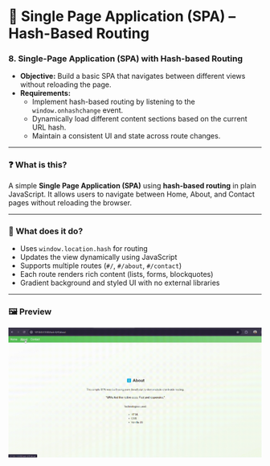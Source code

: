# 🔀 Single Page Application (SPA) – Hash-Based Routing

### 8. **Single-Page Application (SPA) with Hash-based Routing**
- **Objective:** Build a basic SPA that navigates between different views without reloading the page.
- **Requirements:**
  - Implement hash-based routing by listening to the `window.onhashchange` event.
  - Dynamically load different content sections based on the current URL hash.
  - Maintain a consistent UI and state across route changes.

---

### ❓ What is this?
A simple **Single Page Application (SPA)** using **hash-based routing** in plain JavaScript. It allows users to navigate between Home, About, and Contact pages without reloading the browser.

---

### 🧠 What does it do?
- Uses `window.location.hash` for routing
- Updates the view dynamically using JavaScript
- Supports multiple routes (`#/`, `#/about`, `#/contact`)
- Each route renders rich content (lists, forms, blockquotes)
- Gradient background and styled UI with no external libraries

---

### 🖼️ Preview

![SPA Hash Routing Preview](images/spa.gif)
